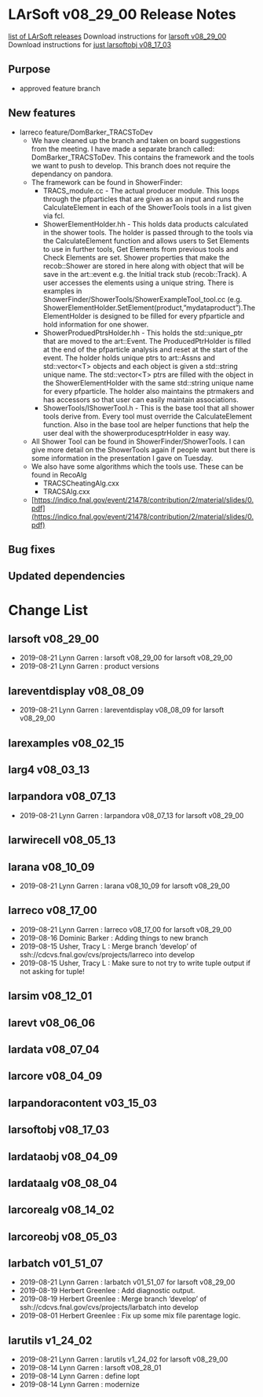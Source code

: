 LArSoft v08_29_00 Release Notes
======================================================================

[list of LArSoft releases](LArSoft_release_list)
Download instructions for [larsoft v08_29_00](http://scisoft.fnal.gov/scisoft/bundles/larsoft/v08_29_00/larsoft-v08_29_00.html)
Download instructions for [just larsoftobj v08_17_03](http://scisoft.fnal.gov/scisoft/bundles/larsoftobj/v08_17_03/larsoftobj-v08_17_03.html)

Purpose
--------------------

-   approved feature branch

New features
------------------------------

-   larreco feature/DomBarker_TRACSToDev
    -   We have cleaned up the branch and taken on board suggestions from the meeting. I have made a separate branch called: DomBarker_TRACSToDev. This contains the framework and the tools we want to push to develop. This branch does not require the dependancy on pandora.
    -   The framework can be found in ShowerFinder:
        -   TRACS_module.cc - The actual producer module. This loops through the pfparticles that are given as an input and runs the CalculateElement in each of the ShowerTools tools in a list given via fcl.
        -   ShowerElementHolder.hh - This holds data products calculated in the shower tools. The holder is passed through to the tools via the CalculateElement function and allows users to Set Elements to use in further tools, Get Elements from previous tools and Check Elements are set. Shower properties that make the recob::Shower are stored in here along with object that will be save in the art::event e.g. the Initial track stub (recob::Track). A user accesses the elements using a unique string. There is examples in ShowerFinder/ShowerTools/ShowerExampleTool_tool.cc (e.g. ShowerElementHolder.SetElement(product,”mydataproduct”).The ElementHolder is designed to be filled for every pfparticle and hold information for one shower.
        -   ShowerProduedPtrsHolder.hh - This holds the std::unique_ptr that are moved to the art::Event. The ProducedPtrHolder is filled at the end of the pfparticle analysis and reset at the start of the event. The holder holds unique ptrs to art::Assns and std::vector\<T\> objects and each object is given a std::string unique name. The std::vector\<T\> ptrs are filled with the object in the ShowerElementHolder with the same std::string unique name for every pfparticle. The holder also maintains the ptrmakers and has accessors so that user can easily maintain associations.
        -   ShowerTools/IShowerTool.h - This is the base tool that all shower tools derive from. Every tool must override the CalculateElement function. Also in the base tool are helper functions that help the user deal with the showerproducesptrHolder in easy way.
    -   All Shower Tool can be found in ShowerFinder/ShowerTools. I can give more detail on the ShowerTools again if people want but there is some information in the presentation I gave on Tuesday.
    -   We also have some algorithms which the tools use. These can be found in RecoAlg
        -   TRACSCheatingAlg.cxx
        -   TRACSAlg.cxx
    -   [https://indico.fnal.gov/event/21478/contribution/2/material/slides/0.pdf](https://indico.fnal.gov/event/21478/contribution/2/material/slides/0.pdf)

Bug fixes
------------------------

Updated dependencies
----------------------------------------------

Change List
============================

larsoft v08_29_00
------------------------------------------

-   2019-08-21 Lynn Garren : larsoft v08_29_00 for larsoft v08_29_00
-   2019-08-21 Lynn Garren : product versions

lareventdisplay v08_08_09
----------------------------------------------------------

-   2019-08-21 Lynn Garren : lareventdisplay v08_08_09 for larsoft v08_29_00

larexamples v08_02_15
--------------------------------------------------

larg4 v08_03_13
--------------------------------------

larpandora v08_07_13
------------------------------------------------

-   2019-08-21 Lynn Garren : larpandora v08_07_13 for larsoft v08_29_00

larwirecell v08_05_13
--------------------------------------------------

larana v08_10_09
----------------------------------------

-   2019-08-21 Lynn Garren : larana v08_10_09 for larsoft v08_29_00

larreco v08_17_00
------------------------------------------

-   2019-08-21 Lynn Garren : larreco v08_17_00 for larsoft v08_29_00
-   2019-08-16 Dominic Barker : Adding things to new branch
-   2019-08-15 Usher, Tracy L : Merge branch ‘develop’ of ssh://cdcvs.fnal.gov/cvs/projects/larreco into develop
-   2019-08-15 Usher, Tracy L : Make sure to not try to write tuple output if not asking for tuple!

larsim v08_12_01
----------------------------------------

larevt v08_06_06
----------------------------------------

lardata v08_07_04
------------------------------------------

larcore v08_04_09
------------------------------------------

larpandoracontent v03_15_03
--------------------------------------------------------------

larsoftobj v08_17_03
------------------------------------------------

lardataobj v08_04_09
------------------------------------------------

lardataalg v08_08_04
------------------------------------------------

larcorealg v08_14_02
------------------------------------------------

larcoreobj v08_05_03
------------------------------------------------

larbatch v01_51_07
--------------------------------------------

-   2019-08-21 Lynn Garren : larbatch v01_51_07 for larsoft v08_29_00
-   2019-08-19 Herbert Greenlee : Add diagnostic output.
-   2019-08-19 Herbert Greenlee : Merge branch ‘develop’ of ssh://cdcvs.fnal.gov/cvs/projects/larbatch into develop
-   2019-08-01 Herbert Greenlee : Fix up some mix file parentage logic.

larutils v1_24_02
------------------------------------------

-   2019-08-21 Lynn Garren : larutils v1_24_02 for larsoft v08_29_00
-   2019-08-14 Lynn Garren : larsoft v08_28_01
-   2019-08-14 Lynn Garren : define lopt
-   2019-08-14 Lynn Garren : modernize
